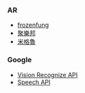 <div style="margin: 50px">
  <h3>AR</h3>
  <ul>
    <li><a href="ar-0.html">frozenfung</a></li>
    <li><a href="ar-1.html">聚樂邦</a></li>
    <li><a href="ar-2.html">米格魯</a></li>
  </ul>


  <h3>Google</h3>
  <ul>
    <li><a href="vision-recognize.html">Vision Recognize API</a></li>
    <li><a href="speech.html">Speech API</a></li>
  </ul>
</div>
